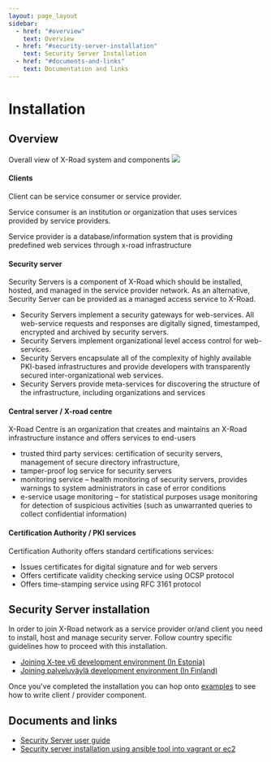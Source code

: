 ```yaml
---
layout: page_layout
sidebar:
  - href: "#overview"
    text: Overview
  - href: "#security-server-installation"
    text: Security Server Installation
  - href: "#documents-and-links"
    text: Documentation and links
---
```

Installation
============
## Overview
Overall view of X-Road system and components
![](/images/xroad_overview.jpg)

#### Clients
Client can be service consumer or service provider.

Service consumer is an institution or organization that uses services provided by service providers.

Service provider is a database/information system that is providing predefined web services through
x-road infrastructure

#### Security server
Security Servers is a component of X-Road which should be installed, hosted, and managed in the service provider network. As an alternative, Security Server can be provided as a managed access service to X-Road.

* Security Servers implement a security gateways for web-services. All web-service requests and responses are digitally signed, timestamped, encrypted and archived by security servers.
* Security Servers implement organizational level access control for web-services.
* Security Servers encapsulate all of the complexity of highly available PKI-based infrastructures and provide developers with transparently secured inter-organizational web services.
* Security Servers provide meta-services for discovering the structure of the infrastructure, including organizations and services

#### Central server / X-road centre
X-Road Centre is an organization that creates and maintains an X-Road infrastructure instance and offers services to end-users

* trusted third party services: certification of security servers, management of secure directory    infrastructure,
* tamper-proof log service for security servers
* monitoring service – health monitoring of security servers, provides warnings to system administrators in case of error conditions
* e-service usage monitoring – for statistical purposes
usage monitoring for detection of suspicious activities (such as unwarranted queries to collect confidential information)

#### Certification Authority / PKI services
Certification Authority offers standard certifications services:

* Issues certificates for digital signature and for web servers
* Offers certificate validity checking service using OCSP protocol
* Offers time-stamping service using RFC 3161 protocol

## Security Server installation
In order to join X-Road network as a service provider or/and client you need to
install, host and manage security server. Follow country specific guidelines how to proceed
with this installation.

* [Joining X-tee v6 development environment (In Estonia)](https://www.ria.ee/ee/liitumine-xtee-arendus.html)
* [Joining palveluväylä development environment (In Finland)](https://confluence.csc.fi/pages/viewpage.action?pageId=50177427)

Once you've completed the installation you can hop onto [examples](examples) to
see how to write client / provider component.

## Documents and links
* [Security Server user guide](https://confluence.csc.fi/download/attachments/47583200/x-road_v6_security_server_user_guide_2.pdf?version=1&modificationDate=1444021857473&api=v2)
* [Security server installation using ansible tool into vagrant or ec2](https://github.com/kakoni/xroad_vagrant_ansible)
